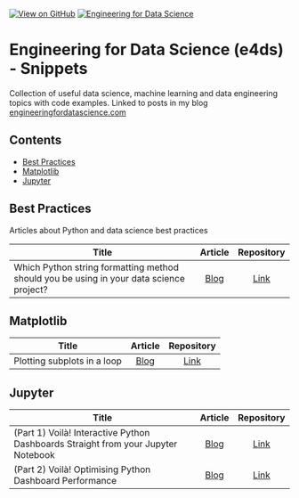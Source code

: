 [![View on GitHub](https://img.shields.io/badge/GitHub-View_on_GitHub-blue?logo=GitHub)](https://github.com/julian-west/e4ds-snippets) [![Engineering for Data Science](https://img.shields.io/badge/Hugo-Engineering%20For%20Data%20Science-yellowgreen?logo=hugo)](https://engineeringfordatascience.com/)

# Engineering for Data Science (e4ds) - Snippets

Collection of useful data science, machine learning and data engineering topics with code examples. Linked to posts in my blog [engineeringfordatascience.com](https://engineeringfordatascience.com/archives/)

## Contents

- [Best Practices](#bp)
- [Matplotlib](#mpl)
- [Jupyter](#j)


<a id='bp'></a>
## Best Practices
Articles about Python and data science best practices

|Title|Article|Repository|
|-------------|:-------------:|:----------:|
| Which Python string formatting method should you be using in your data science project? | [Blog](https://engineeringfordatascience.com/posts/python_string_formatting_for_data_science/) | [Link](https://github.com/julian-west/e4ds-snippets/blob/master/best-practices/string-formatting/)|


<a id='mpl'></a>
## Matplotlib

|Title|Article|Repository|
|-------------|:-------------:|:----------:|
| Plotting subplots in a loop | [Blog](https://engineeringfordatascience.com/posts/matplotlib_subplots/) | [Link](https://github.com/julian-west/e4ds-snippets/tree/master/matplotlib)|

<a id='j'></a>
## Jupyter

|Title|Article|Repository|
|-------------|:-------------:|:----------:|
| (Part 1) Voilà! Interactive Python Dashboards Straight from your Jupyter Notebook | [Blog](https://engineeringfordatascience.com/posts/voila_python_dashboard_part1/) | [Link](https://github.com/julian-west/e4ds-snippets/tree/master/jupyter/voila)|
| (Part 2) Voilà! Optimising Python Dashboard Performance | [Blog](https://engineeringfordatascience.com/posts/voila_python_dashboard_part2/) | [Link](https://github.com/julian-west/e4ds-snippets/tree/master/jupyter/voila)|
